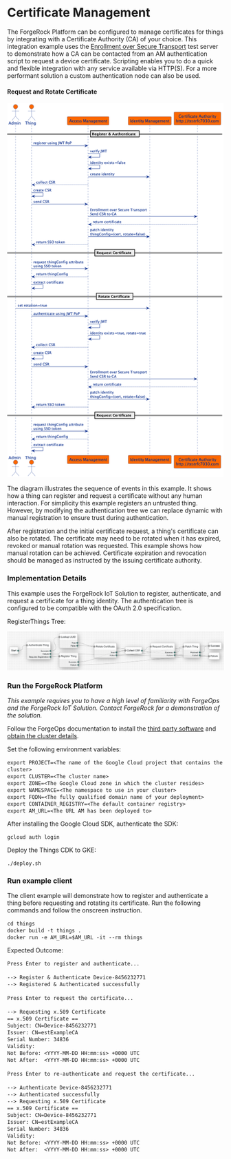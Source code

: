# Certificate Management

The ForgeRock Platform can be configured to manage certificates for things by integrating with a Certificate Authority
(CA) of your choice. This integration example uses the [Enrollment over Secure Transport](http://testrfc7030.com) test
server to demonstrate how a CA can be contacted from an AM authentication script to request a device certificate.
Scripting enables you to do a quick and flexible integration with any service available via HTTP(S). For a more
performant solution a custom authentication node can also be used.

#### Request and Rotate Certificate
<img src="docs/cert-management.png" alt="Certificate Management" width="700"/>

The diagram illustrates the sequence of events in this example. It shows how a thing can register and request a
certificate without any human interaction. For simplicity this example registers an untrusted thing. However, by
modifying the authentication tree we can replace dynamic with manual registration to ensure trust during authentication.

After registration and the initial certificate request, a thing's certificate can also be rotated. The certificate may
need to be rotated when it has expired, revoked or manual rotation was requested. This example shows how manual
rotation can be achieved. Certificate expiration and revocation should be managed as instructed by the issuing
certificate authority.

### Implementation Details
This example uses the ForgeRock IoT Solution to register, authenticate, and request a certificate for a thing identity.
The authentication tree is configured to be compatible with the OAuth 2.0 specification.

RegisterThings Tree:

![](docs/register-things-tree.png)

### Run the ForgeRock Platform

*This example requires you to have a high level of familiarity with ForgeOps and the ForgeRock IoT Solution. Contact
ForgeRock for a demonstration of the solution.*

Follow the ForgeOps documentation to install the
[third party software](https://backstage.forgerock.com/docs/forgeops/7.2/cdk/cloud/setup/gke/sw.html) and
[obtain the cluster details](https://backstage.forgerock.com/docs/forgeops/7.2/cdk/cloud/setup/gke/clusterinfo.html).

Set the following environment variables:
```
export PROJECT=<The name of the Google Cloud project that contains the cluster>
export CLUSTER=<The cluster name>
export ZONE=<The Google Cloud zone in which the cluster resides>
export NAMESPACE=<The namespace to use in your cluster>
export FQDN=<The fully qualified domain name of your deployment>
export CONTAINER_REGISTRY=<The default container registry>
export AM_URL=<The URL AM has been deployed to>
```

After installing the Google Cloud SDK, authenticate the SDK:
```
gcloud auth login
```

Deploy the Things CDK to GKE:
```
./deploy.sh
```

### Run example client
The client example will demonstrate how to register and authenticate a thing before requesting and rotating its certificate.
Run the following commands and follow the onscreen instruction.
```
cd things
docker build -t things .
docker run -e AM_URL=$AM_URL -it --rm things
```

Expected Outcome:
```
Press Enter to register and authenticate...

--> Register & Authenticate Device-8456232771
--> Registered & Authenticated successfully

Press Enter to request the certificate...

--> Requesting x.509 Certificate
== x.509 Certificate ==
Subject: CN=Device-8456232771
Issuer: CN=estExampleCA
Serial Number: 34836
Validity:
Not Before: <YYYY-MM-DD HH:mm:ss> +0000 UTC
Not After:  <YYYY-MM-DD HH:mm:ss> +0000 UTC

Press Enter to re-authenticate and request the certificate...

--> Authenticate Device-8456232771
--> Authenticated successfully
--> Requesting x.509 Certificate
== x.509 Certificate ==
Subject: CN=Device-8456232771
Issuer: CN=estExampleCA
Serial Number: 34836
Validity:
Not Before: <YYYY-MM-DD HH:mm:ss> +0000 UTC
Not After:  <YYYY-MM-DD HH:mm:ss> +0000 UTC
```
